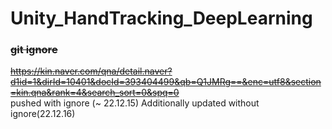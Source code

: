 # Unity_HandTracking_DeepLearning


### ~~git ignore~~

~~https://kin.naver.com/qna/detail.naver?d1id=1&dirId=10401&docId=393404499&qb=Q1JMRg==&enc=utf8&section=kin.qna&rank=4&search_sort=0&spq=0~~   
pushed with ignore (~ 22.12.15)
Additionally updated without ignore(22.12.16)
